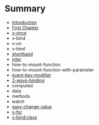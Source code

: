 # Summary

* [Introduction](README.md)
* [First Chapter](chapter1.md)
* [v-once](v-once.md)
* v-bind
* v-on
* v-html
* [shorthand](shorthand.md)
* [inter](inter.md)
* how-to-mount-function
* how-to-mount-function-with-parameter
* [event-key-modifier](event-key-modifier.md)
* [2-ways-binding](2-ways-binding.md)
* computed
* data
* methods
* watch
* [easy-change-value](easy-change-value.md)
* [v-for](v-for.md)
* [v-bind:class](v-bindclass.md)

